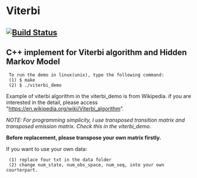 # Viterbi  
[![Build Status](https://travis-ci.org/daoliker/viterbi.svg?branch=master)](https://travis-ci.org/daoliker/viterbi)  
 ----------------------------------------------------------
## C++ implement for Viterbi algorithm and Hidden Markov Model
   
     To run the demo in linux(unix), type the following command:
     (1) $ make
     (2) $ ./viterbi_demo
 
 
 Example of viterbi algorithm in the viterbi_demo is from Wikipedia. if you are interested in the detail, please access "https://en.wikipedia.org/wiki/Viterbi_algorithm".
 

*NOTE: For programming simplicity, I use transposed transition matrix and transposed emission matrix. Check this in the viterbi_demo.*


**Before replacement, please transpose your own matrix firstly.**

If you want to use your own data:
   
     (1) replace four txt in the data folder
     (2) change num_state, num_obs_space, num_seq, into your own courterpart.
